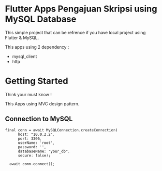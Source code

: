 # Flutter Apps Pengajuan Skripsi using MySQL Database

This simple project that can be refrence if you have local project using Flutter
& MySQL.

This apps using 2 dependency :

- mysql_client
- http

# Getting Started

Think your must know !

This Apps using MVC design pattern.

## Connection to MySQL

```
final conn = await MySQLConnection.createConnection(
      host: "10.0.2.2",
      port: 3306,
      userName: 'root',
      password: '',
      databaseName: "your_db",
      secure: false);

  await conn.connect();
```
